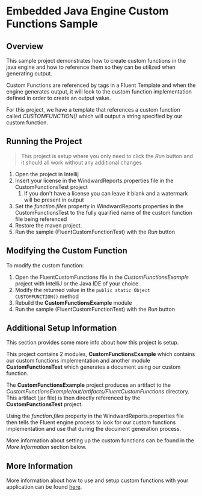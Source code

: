 # Embedded Java Engine Custom Functions Sample

## Overview
This sample project demonstrates how to create custom functions in the java engine and how to reference them so they can be utilized when generating output.

Custom Functions are referenced by tags in a Fluent Template and when the engine generates output, it will look to the custom function implementation defined in order to create an output value.

For this project, we have a template that references a custom function called *CUSTOMFUNCTION()* which will output a string specified by our custom function.

## Running the Project

> This project is setup  where you only need to click the *Run* button and it should all work without any additional changes

1. Open the project in Intellij
2. Insert your license in the WindwardReports.properties file in the CustomFunctionsTest project
    1. If you don't have a license you can leave it blank and a watermark will be present in output
3. Set the *function.files* property in WindwardReports.properties in the CustomFunctionsTest to the fully qualified name of the custom function file being referenced
3. Restore the maven project.
4. Run the sample (FluentCustomFunctionTest) with the *Run* button


## Modifying the Custom Function
To modify the custom function:
1. Open the FluentCustomFunctions file in the *CustomFunctionsExample* project with IntelliJ or the Java IDE of your choice.
2. Modify the returned value in the `public static Object CUSTOMFUNCTION()` method
3. Rebuild the **CustomFunctionsExample** module
4. Run the sample (FluentCustomFunctionTest) with the *Run* button

## Additional Setup Information
This section provides some more info about how this project is setup.

This project contains 2 modules, **CustomFunctionsExample** which contains our custom functions implementation and another module **CustomFunctionsTest** which generates a document using our custom function.

The **CustomFunctionsExample** project produces an artifact to the *CustomFunctionsExample/out/artifacts/FluentCustomFunctions* directory.
This artifact (jar file) is then directly referenced by the **CustomFunctionsTest** project.

Using the *function.files* property in the WindwardReports.properties file then tells the Fluent engine process to look for our custom functions implementation and use that during the document generation process.

More information about setting up the custom functions can be found in the *More Information* section below.

## More Information
More information about how to use and setup custom functions with your application can be found [here](https://fluent.apryse.com/documentation/engine-guide/Java%20Engine/CustomFunctionJava).
